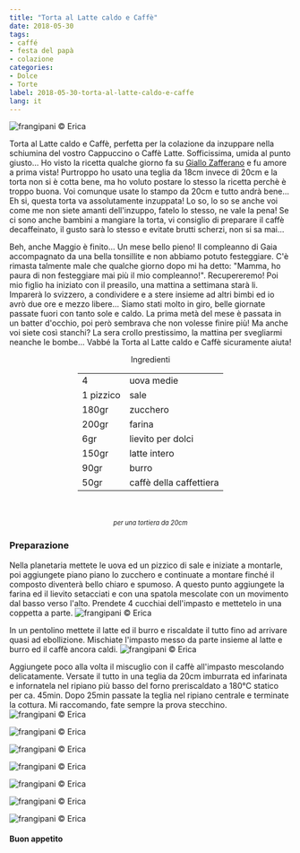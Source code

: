 ```yaml
---
title: "Torta al Latte caldo e Caffè"
date: 2018-05-30
tags:
- caffé
- festa del papà
- colazione
categories:
- Dolce
- Torte
label: 2018-05-30-torta-al-latte-caldo-e-caffe
lang: it
---
```

![](header.jpg "frangipani © Erica")

Torta al Latte caldo e Caffè, perfetta per la colazione da inzuppare nella schiumina del vostro Cappuccino o Caffè Latte. Sofficissima, umida al punto giusto... Ho visto la ricetta qualche giorno fa su <a href="https://ricette.giallozafferano.it/Torta-al-latte-caldo-e-caffe.html" target="_blank">Giallo Zafferano</a> e fu amore a prima vista! Purtroppo ho usato una teglia da 18cm invece di 20cm e la torta non si è cotta bene, ma ho voluto postare lo stesso la ricetta perchè è troppo buona. Voi comunque usate lo stampo da 20cm e tutto andrà bene... Eh si, questa torta va assolutamente inzuppata! Lo so, lo so se anche voi come me non siete amanti dell'inzuppo, fatelo lo stesso, ne vale la pena! Se ci sono anche bambini a mangiare la torta, vi consiglio di preparare il caffè decaffeinato, il gusto sarà lo stesso e evitate brutti scherzi, non si sa mai...

Beh, anche Maggio è finito... Un mese bello pieno! Il compleanno di Gaia accompagnato da una bella tonsillite e non abbiamo potuto festeggiare. C'è rimasta talmente male che qualche giorno dopo mi ha detto: "Mamma, ho paura di non festeggiare mai più il mio compleanno!". Recupereremo! Poi mio figlio ha iniziato con il preasilo, una mattina a settimana starà li. Imparerà lo svizzero, a condividere e a stere insieme ad altri bimbi ed io avrò due ore e mezzo libere... Siamo stati molto in giro, belle giornate passate fuori con tanto sole e caldo. La prima metà del mese è passata in un batter d'occhio, poi però sembrava che non volesse finire più! Ma anche voi siete così stanchi? La sera crollo prestissimo, la mattina per svegliarmi neanche le bombe... Vabbé la Torta al Latte caldo e Caffè sicuramente aiuta!

<div id="wrapper" style="text-align: center">
  <div id="yourdiv" style="display: inline-block;">
    <div class="ingredients">
      <div class="ingredients-title">Ingredienti</div>
      <table>
        <tbody>
          <tr>
           <td>4</td>
            <td>uova medie</td>
          </tr>
          <tr>
            <td>1 pizzico</td>
            <td>sale</td>
          </tr>
          <tr>
            <td>180gr</td>
            <td>zucchero</td>
          </tr>
          <tr>
            <td>200gr</td>
            <td>farina</td>
          </tr>
          <tr>
            <td>6gr</td>
            <td>lievito per dolci</td>
          </tr>
          <tr>
            <td>150gr</td>
            <td>latte intero</td>
          </tr>
          <tr>
            <td>90gr</td>
            <td>burro</td>
          </tr>
          <tr>
            <td>50gr</td>
            <td>caffè della caffettiera</td>
        </tbody>
      </table>
      <br></br>
      <i class="pull-right" style="font-size: 80%;">per una tortiera da 20cm</i>
    </div>
  </div>
</div>


<h3>
  <font color="grey">
    <i class="fa-solid fa-gears"></i>
  </font> Preparazione
</h3>

Nella planetaria mettete le uova ed un pizzico di sale e iniziate a montarle, poi aggiungete piano piano lo zucchero e continuate a montare finché il composto diventerà bello chiaro e spumoso. A questo punto aggiungete la farina ed il lievito setacciati e con una spatola mescolate con un movimento dal basso verso l'alto. Prendete 4 cucchiai dell'impasto e mettetelo in una coppetta a parte.
![](impasto.jpg "frangipani © Erica")

In un pentolino mettete il latte ed il burro e riscaldate il tutto fino ad arrivare quasi ad ebollizione. Mischiate l'impasto messo da parte insieme al latte e burro ed il caffè ancora caldi.
![](caffe.jpg "frangipani © Erica")

Aggiungete poco alla volta il miscuglio con il caffè all'impasto mescolando delicatamente. Versate il tutto in una teglia da 20cm imburrata ed infarinata e infornatela nel ripiano più basso del forno preriscaldato a 180°C statico per ca. 45min. Dopo 25min passate la teglia nel ripiano centrale e terminate la cottura. Mi raccomando, fate sempre la prova stecchino. 
![](risultato1.jpg "frangipani © Erica")

![](risultato2.jpg "frangipani © Erica")

![](risultato3.jpg "frangipani © Erica")

![](risultato4.jpg "frangipani © Erica")

![](risultato5.jpg "frangipani © Erica")

![](risultato6.jpg "frangipani © Erica")

![](risultato7.jpg "frangipani © Erica")

<h4>Buon appetito
  <font color="red">
    <i class="fa-regular fa-face-smile"></i>
  </font>
</h4>